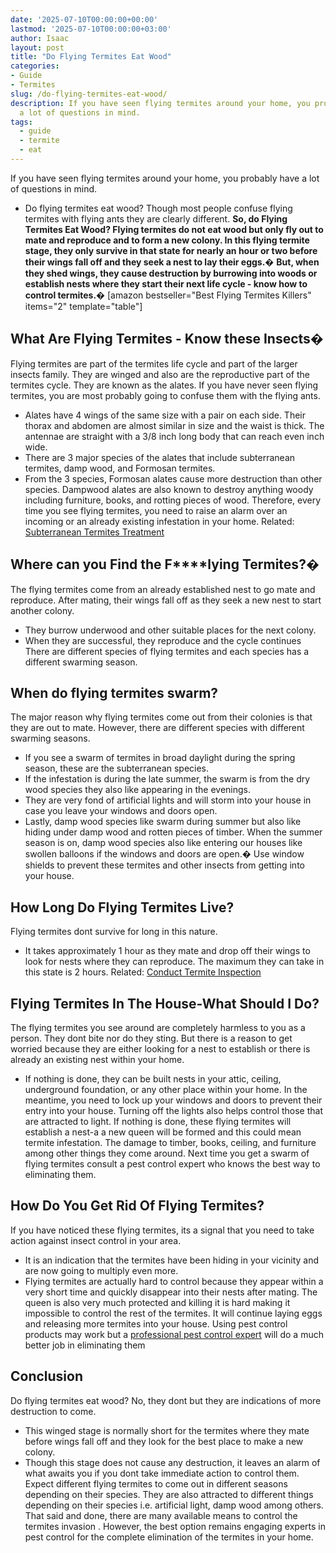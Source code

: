 ```yaml
---
date: '2025-07-10T00:00:00+00:00'
lastmod: '2025-07-10T00:00:00+03:00'
author: Isaac
layout: post
title: "Do Flying Termites Eat Wood"
categories:
- Guide
- Termites
slug: /do-flying-termites-eat-wood/
description: If you have seen flying termites around your home, you probably have
  a lot of questions in mind.
tags: 
  - guide
  - termite
  - eat
---
```

If you have seen flying termites around your home, you probably have a lot of questions in mind.
- Do flying termites eat wood? Though most people confuse flying termites with flying ants they are clearly different.
**So, do Flying Termites Eat Wood? Flying termites do not eat wood but only fly out to mate and reproduce and to form a new colony. In this flying termite stage, they only survive in that state for nearly an hour or two before their wings fall off and they seek a nest to lay their eggs.�**
**But, when they shed wings, they cause destruction by burrowing into woods or establish nests where they start their next life cycle - know how to control termites.�**
[amazon bestseller="Best Flying Termites Killers" items="2" template="table"]
## **What Are Flying Termites - Know these Insects�**
Flying termites are part of the termites life cycle and part of the larger insects family. They are winged and also are the reproductive part of the termites cycle. They are known as the alates.
If you have never seen flying termites, you are most probably going to confuse them with the flying ants.
- Alates have 4 wings of the same size with a pair on each side. Their thorax and abdomen are almost similar in size and the waist is thick. The antennae are straight with a 3/8 inch long body that can reach even  inch wide.
- There are 3 major species of the alates that include subterranean termites, damp wood, and Formosan termites.
- From the 3 species, Formosan alates cause more destruction than other species. Dampwood alates are also known to destroy anything woody including furniture, books, and rotting pieces of wood.
Therefore, every time you see flying termites, you need to raise an alarm over an incoming or an already existing infestation in your home.
Related:
[Subterranean Termites Treatment](https://pestpolicy.com/subterranean-termites-treatment/)
## **Where can you Find the F****lying Termites?�**
The flying termites come from an already established nest to go mate and reproduce. After mating, their wings fall off as they seek a new nest to start another colony.
- They burrow underwood and other suitable places for the next colony.
- When they are successful, they reproduce and the cycle continues
There are different species of flying termites and each species has a different swarming season.
## **When do flying termites swarm?**
The major reason why flying termites come out from their colonies is that they are out to mate. However, there are different species with different swarming seasons.
- If you see a swarm of termites in broad daylight during the spring season, these are the subterranean species.
- If the infestation is during the late summer, the swarm is from the dry wood species they also like appearing in the evenings.
- They are very fond of artificial lights and will storm into your house in case you leave your windows and doors open.
- Lastly, damp wood species like swarm during summer but also like hiding under damp wood and rotten pieces of timber.
When the summer season is on, damp wood species also like entering our houses like swollen balloons if the windows and doors are open.� Use window shields to prevent these termites and other insects from getting into your house.
## **How Long Do Flying Termites Live?**
Flying termites dont survive for long in this nature.
- It takes approximately 1 hour as they mate and drop off their wings to look for nests where they can reproduce.
The maximum they can take in this state is 2 hours.
Related:
[Conduct Termite Inspection](https://pestpolicy.com/termite-inspection-cost/)
## **Flying Termites In The House-What Should I Do?**
The flying termites you see around are completely harmless to you as a person. They dont bite nor do they sting.
But there is a reason to get worried because they are either looking for a nest to establish or there is already an existing nest within your home.
- If nothing is done, they can be built nests in your attic, ceiling, underground foundation, or any other place within your home.
In the meantime, you need to lock up your windows and doors to prevent their entry into your house. Turning off the lights also helps control those that are attracted to light.
If nothing is done, these flying termites will establish a nest-a a new queen will be formed and this could mean termite infestation. The damage to timber, books, ceiling, and furniture among other things they come around.
Next time you get a swarm of flying termites consult a pest control expert who knows the best way to eliminating them.
## **How Do You Get Rid Of Flying Termites?**
If you have noticed these flying termites, its a signal that you need to take action against insect control in your area.
- It is an indication that the termites have been hiding in your vicinity and are now going to multiply even more.
- Flying termites are actually hard to control because they appear within a very short time and quickly disappear into their nests after mating.
The queen is also very much protected and killing it is hard making it impossible to control the rest of the termites. It will continue laying eggs and releasing more termites into your house.
Using pest control products may work but a
[professional pest control expert](https://pestpolicy.com/termite-fumigation/)
will do a much better job in eliminating them
## Conclusion
Do flying termites eat wood? No, they dont but they are indications of more destruction to come.
- This winged stage is normally short for the termites where they mate before wings fall off and they look for the best place to make a new colony.
- Though this stage does not cause any destruction, it leaves an alarm of what awaits you if you dont take immediate action to control them.
Expect different flying termites to come out in different seasons depending on their species. They are also attracted to different things depending on their species i.e. artificial light, damp wood among others.
That said and done, there are many available means to
control the termites invasion
. However, the best option remains engaging experts in pest control for the complete elimination of the termites in your home.
